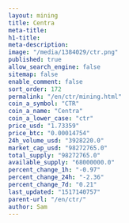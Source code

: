 ```yaml
---
layout: mining
title: Centra
meta-title: 
h1-title: 
meta-description: 
image: "/media/1384029/ctr.png"
published: true
allow_search_engine: false
sitemap: false
enable_comment: false
sort_order: 172
permalink: "/en/ctr/mining.html"
coin_a_symbol: "CTR"
coin_a_name: "Centra"
coin_a_lower_case: "ctr"
price_usd: "1.73359"
price_btc: "0.00014754"
24h_volume_usd: "3928220.0"
market_cap_usd: "98272765.0"
total_supply: "98272765.0"
available_supply: "68000000.0"
percent_change_1h: "-0.97"
percent_change_24h: "-2.36"
percent_change_7d: "0.21"
last_updated: "1517140757"
parent-url: "/en/ctr/"
author: Sam
---
```


